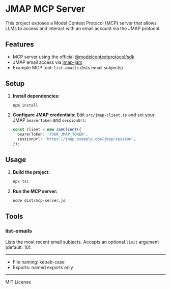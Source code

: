 # JMAP MCP Server

This project exposes a Model Context Protocol (MCP) server that allows LLMs to access and interact with an email account via the JMAP protocol.

## Features
- MCP server using the official [@modelcontextprotocol/sdk](https://github.com/modelcontextprotocol/typescript-sdk?tab=readme-ov-file#installation)
- JMAP email access via [jmap-jam](https://github.com/htunnicliff/jmap-jam)
- Example MCP tool: `list-emails` (lists email subjects)

## Setup

1. **Install dependencies:**
   ```sh
   npm install
   ```

2. **Configure JMAP credentials:**
   Edit `src/jmap-client.ts` and set your JMAP `bearerToken` and `sessionUrl`:
   ```ts
   const client = new JamClient({
     bearerToken: 'YOUR_JMAP_TOKEN',
     sessionUrl: 'https://jmap.example.com/jmap/session',
   });
   ```

## Usage

1. **Build the project:**
   ```sh
   npx tsc
   ```

2. **Run the MCP server:**
   ```sh
   node dist/mcp-server.js
   ```

## Tools

### list-emails
Lists the most recent email subjects. Accepts an optional `limit` argument (default: 10).

---

- File naming: kebab-case
- Exports: named exports only

---

MIT License 